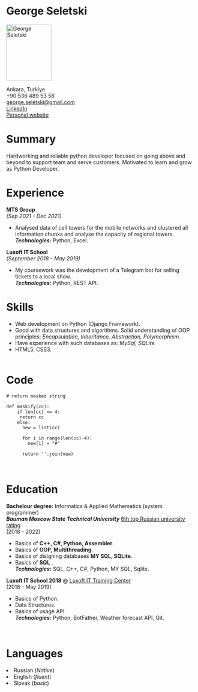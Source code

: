 # George Seletski

<img src="https://avatars.githubusercontent.com/u/67556867?s=40&v=4" alt="George Seletski" style="height: 150px; width:120px;"/>

Ankara, Turkiye<br>
+90 536 489 53 58<br>
george.seletski@gmail.com<br>
[LinkedIn](https://www.linkedin.com/in/george-seletski/) <br>
[Personal website](https://george-seletski.github.io/)<br>
# Summary
Hardworking and reliable python developer focused on going above and beyond to support team and serve customers. 
Motivated to learn and grow as Python Developer.
# Experience
**MTS Group** <br> _(Sep 2021 - Dec 2021)_ <br>
- Analysed data of cell towers for the mobile networks and
clustered all information chunks and analyse the capacity of regional towers. <br/>
_**Technologies:**_ Python, Excel.

**Luxoft IT School** <br>
_(September 2018 - May 2019)_ <br>
- My coursework was the development of a Telegram bot for selling tickets to a local show.<br/>
_**Technologies:**_ Python, REST API.

# Skills
<ul>
<li>Web development on Python (Django Framework).</li>
<li>Good with data structures and algorithms. Solid understanding of OOP principles: <em>Encapsulation, Inheritance, Abstraction, Polymorphism.</em></li>
<li>Have experience with such databases as: <em>MySql, SQLite.</em></li>
<li>HTML5, CSS3.</li><br>
</ul>

# Code
```
# return masked string

def maskify(cc):
    if len(cc) <= 4:
     return cc
    else:
      new = list(cc)
      
      for i in range(len(cc)-4):
        new[i] = "#"
      
      return ''.join(new)
```
<br>

# Education
**Bachelour degree:** Informatics & Applied Mathematics (system programmer) <br>
***Bauman Moscow State Technical University*** 
[6th top Russian university rating](https://www.universityrankings.ch/results&ranking=QS&region=World&year=2021&q=Russia)<br>
(2018 - 2022) 


- Basics of **C++, C#, Python, Assembler**.
- Basics of **OOP, Multithreading**.
- Basics of disigning databases  **MY SQL, SQLite**.
- Basics of **SQL** .<br/>
  _**Technologies:**_ SQL, C++, C#, Python, MY SQL, Sqlite.

**Luxoft IT School 2018**  @ [Luxoft IT Training Center](https://www.luxoft-training.ru/)<br>
(2018 - May 2019)

- Basics of Python.
- Data Structures.
- Basics of usage API. <br/>
 _**Technologies:**_ Python, BotFather, Weather forecast API, Git.

<br>



# Languages
<li>Russian (<em>Native</em>)</li> 
<li>English (<em>fluent</em>)</li>
<li>Slovak (<em>basic</em>)</li>




